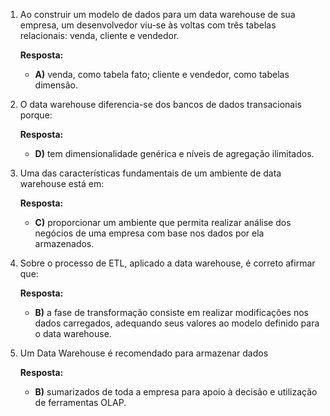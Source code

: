 1. Ao construir um modelo de dados para um data warehouse de sua empresa, um desenvolvedor viu-se às voltas com três tabelas relacionais: venda, cliente e vendedor. 

    **Resposta:** 

    - **A)** venda, como tabela fato; cliente e vendedor, como tabelas dimensão.

2. O data warehouse diferencia-se dos bancos de dados transacionais porque:

    **Resposta:** 

    - **D)** tem dimensionalidade genérica e níveis de agregação ilimitados. 

3. Uma das características fundamentais de um ambiente de data warehouse está em: 

    **Resposta:** 

    - **C)** proporcionar um ambiente que permita realizar análise dos negócios de uma empresa com base nos dados por ela armazenados.

4) Sobre o processo de ETL, aplicado a data warehouse, é correto afirmar que:

    **Resposta:**

    - **B)** a fase de transformação consiste em realizar modificações nos dados carregados, adequando seus valores ao modelo definido para o data warehouse. 

5) Um Data Warehouse é recomendado para armazenar dados 

    **Resposta:**

    - **B)** sumarizados de toda a empresa para apoio à decisão e utilização de ferramentas OLAP.